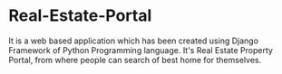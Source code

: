 # Real-Estate-Portal
It is a web based application which has been created using Django Framework of Python Programming language.
It's Real Estate Property Portal, from where people can search of best home for themselves.
